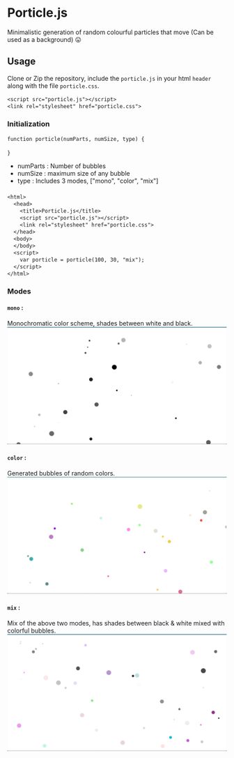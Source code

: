 # Porticle.js

Minimalistic generation of random colourful particles that move (Can be used as a background) :stuck_out_tongue:


## Usage

Clone or Zip the repository, include the `porticle.js` in your html `header` along with the file `porticle.css`.
```
<script src="porticle.js"></script>
<link rel="stylesheet" href="porticle.css">
```

### Initialization
```
function porticle(numParts, numSize, type) {

}
```
- numParts : Number of bubbles
- numSize : maximum size of any bubble
- type : Includes 3 modes, ["mono", "color", "mix"]

####
```
<html>
  <head>
    <title>Porticle.js</title>
    <script src="porticle.js"></script>
    <link rel="stylesheet" href="porticle.css">
  </head>
  <body>
  </body>
  <script>
    var porticle = porticle(100, 30, "mix");
  </script>
</html>
```
### Modes
####
#### `mono` :
Monochromatic color scheme, shades between white and black.
![alt](/ss/mono.png)
####
#### `color` :
Generated bubbles of random colors.
![alt](/ss/color.png)
####
#### `mix` :
Mix of the above two modes, has shades between black & white mixed with colorful bubbles.
![alt](/ss/mix.png)
